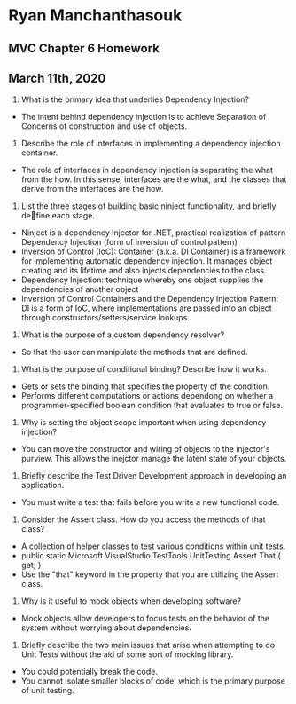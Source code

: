 # Ryan Manchanthasouk
## MVC Chapter 6 Homework
## March 11th, 2020
1. What is the primary idea that underlies Dependency Injection?
  -  The intent behind dependency injection is to achieve Separation of Concerns of construction and use of objects.
1. Describe the role of interfaces in implementing a dependency injection container.
  - The role of interfaces in dependency injection is separating the what from the how.  In this sense, interfaces are the what, and the classes that derive from the interfaces are the how.
1. List the three stages of building basic ninject functionality, and briefly define each stage.
  - Ninject is a dependency injector for .NET, practical realization of pattern Dependency Injection (form of inversion of control pattern)
  - Inversion of Control (IoC): Container (a.k.a. DI Container) is a framework for implementing automatic dependency injection. It manages object creating and its lifetime and also injects dependencies to the class.
  - Dependency Injection: technique whereby one object supplies the dependencies of another object
  - Inversion of Control Containers and the Dependency Injection Pattern: DI is a form of IoC, where implementations are passed into an object through constructors/setters/service lookups.
1. What is the purpose of a custom dependency resolver?
  - So that the user can manipulate the methods that are defined.
1. What is the purpose of conditional binding? Describe how it works.
  - Gets or sets the binding that specifies the property of the condition.   
  - Performs different computations or actions dependong on whether a programmer-specified boolean condition that evaluates to true or false.
1. Why is setting the object scope important when using dependency injection?
  - You can move the constructor and wiring of objects to the injector's purview.  This allows the inejctor manage the latent state of your objects.  
1. Briefly describe the Test Driven Development approach in developing an application.
  - You must write a test that fails before you write a new functional code.
1. Consider the Assert class. How do you access the methods of that class?
  - A collection of helper classes to test various conditions within unit tests.
  -   public static Microsoft.VisualStudio.TestTools.UnitTesting.Assert That { get; }
  - Use the "that" keyword in the property that you are utilizing the Assert class.
1. Why is it useful to mock objects when developing software?
  - Mock objects allow developers to focus tests on the behavior of the system without worrying about dependencies.
1. Briefly describe the two main issues that arise when attempting to do Unit Tests without the aid of some sort of mocking library.
  - You could potentially break the code.
  - You cannot isolate smaller blocks of code, which is the primary purpose of unit testing.
